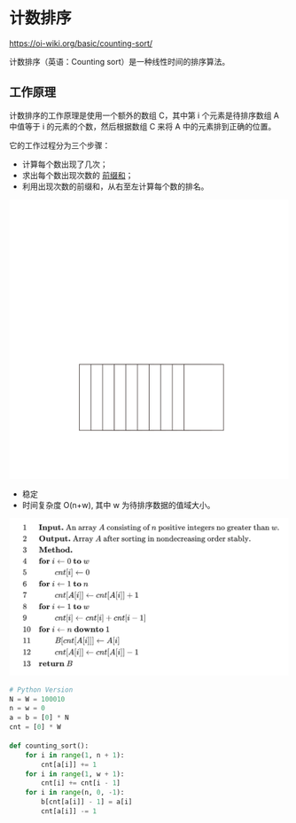 # 计数排序

https://oi-wiki.org/basic/counting-sort/

计数排序（英语：Counting sort）是一种线性时间的排序算法。

## 工作原理

计数排序的工作原理是使用一个额外的数组 C，其中第 i 个元素是待排序数组 A 中值等于 i 的元素的个数，然后根据数组 C 来将 A 中的元素排到正确的位置。

它的工作过程分为三个步骤：

-   计算每个数出现了几次；
-   求出每个数出现次数的 [前缀和](https://oi-wiki.org/basic/prefix-sum/)；
-   利用出现次数的前缀和，从右至左计算每个数的排名。

![](images/counting-sort-1-animate-example.svg)

-   稳定
-   时间复杂度 O(n+w), 其中 w 为待排序数据的值域大小。

![](images/2022-03-17-11-26-41.png)

```py
# Python Version
N = W = 100010
n = w = 0
a = b = [0] * N
cnt = [0] * W

def counting_sort():
    for i in range(1, n + 1):
        cnt[a[i]] += 1
    for i in range(1, w + 1):
        cnt[i] += cnt[i - 1]
    for i in range(n, 0, -1):
        b[cnt[a[i]] - 1] = a[i]
        cnt[a[i]] -= 1
```
